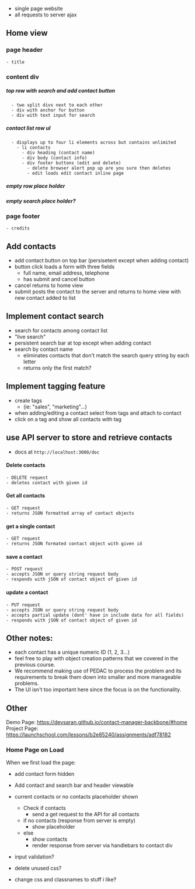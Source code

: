 - single page website
- all requests to server ajax

## Home view

### page header
    - title
### content div
##### top row with search and add contact button
      - two split divs next to each other
      - div with anchor for button
      - div with text input for search
##### contact list row ul
      - displays up to four li elements across but contains unlimited
        - li contacts
          - div heading (contact name)
          - div body (contact info)
          - div footer buttons (edit and delete)
            - delete browser alert pop up are you sure then deletes
            - edit loads edit contact inline page
##### empty row place holder
##### empty search place holder?
### page footer
    - credits

## Add contacts
  - add contact button on top bar (persisetent except when adding contact)
  - button click loads a form with three fields
    - full name, email address, telephone
    - has submit and cancel button
  - cancel returns to home view
  - submit posts the contact to the server and returns to home view with new contact added to list

## Implement contact search
  - search for contacts among contact list
  - "live search"
  - persistent search bar at top except when adding contact
  - search by contact name
    - eliminates contacts that don't match the search query string by each letter
    - returns only the first match?

## Implement tagging feature
  - create tags
    - (ie: "sales", "marketing"...)
  - when adding/editing a contact select from tags and attach to contact
  - click on a tag and show all contacts with tag

## use API server to store and retrieve contacts
  - docs at `http://localhost:3000/doc`
#### Delete contacts
    - DELETE request
    - deletes contact with given id
#### Get all contacts
    - GET request
    - returns JSON formatted array of contact objects
#### get a single contact
    - GET request
    - returns JSON formated contact object with given id
#### save a contact
    - POST request
    - accepts JSON or query string request body
    - responds with jSON of contact object of given id
#### update a contact
    - PUT request
    - accepts JSON or query string request body
    - accepts partial update (dont' have in include data for all fields)
    - responds with jSON of contact object of given id

## Other notes:
  - each contact has a unique numeric ID (1, 2, 3...)
  - feel free to play with object creation patterns that we covered in the previous course.
  - We recommend making use of PEDAC to process the problem and its requirements to break them down into smaller and more manageable problems.
  - The UI isn't too important here since the focus is on the functionality.  

## Other

Demo Page: https://devsaran.github.io/contact-manager-backbone/#home
Project Page: https://launchschool.com/lessons/b2e85240/assignments/adf78182


### Home Page on Load

When we first load the page:

- add contact form hidden
- Add contact and search bar and header viewable
- current contacts or no contacts placeholder shown
  - Check if contacts
    - send a get request to the API for all contacts
  - if no contacts (response from server is empty)
    - show placeholder
  - else
    - show contacts
    - render response from server via handlebars to contact div

    


- input validation?
- delete unused css?
- change css and classnames to stuff i like?